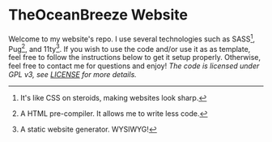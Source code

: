 # TheOceanBreeze Website
Welcome to my website's repo. I use several technologies such as SASS[^1], Pug[^2], and 11ty[^3]. If you wish to use the code and/or use it as as template, feel free to follow the instructions below to get it setup properly. Otherwise, feel free to contact me for questions and enjoy! *The code is licensed under GPL v3, see [LICENSE](LICENSE) for more details.*


[^1]: It's like CSS on steroids, making websites look sharp.

[^2]: A HTML pre-compiler. It allows me to write less code.

[^3]: A static website generator. WYSIWYG!
